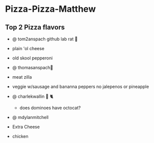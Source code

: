 Pizza-Pizza-Matthew
===================
## Top 2 Pizza flavors
 * @ tom2anspach github lab rat :rat:
 

  * plain 'ol cheese
  * old skool pepperoni


* @ thomasanspach:jack_o_lantern:  
 
 * meat zilla
 * veggie w/sausage and bananna peppers no jalepenos or pineapple
 

* @ charlekwallin :octopus: :cat2:
  * does dominoes have octocat?

* @ mdylanmitchell
*  Extra Cheese
*  chicken
